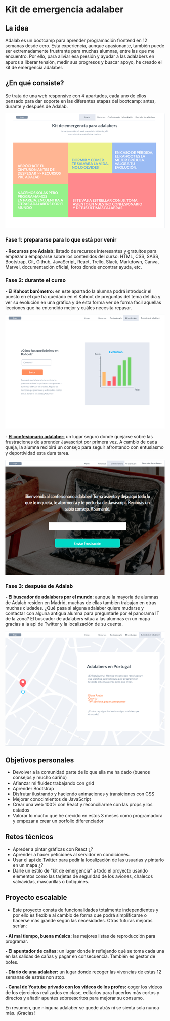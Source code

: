 # Kit de emergencia adalaber

## La idea

Adalab es un bootcamp para aprender programación frontend en 12 semanas desde cero. Esta experiencia, aunque apasionante, también puede ser extremadamente frustrante para muchas alumnas, entre las que me encuentro. Por ello, para aliviar esa presión y ayudar a las adalabers en apuros a liberar tensión, medir sus progresos y buscar apoyo, he creado el kit de emergencia adalaber.


## ¿En qué consiste?

Se trata de una web responsive con 4 apartados, cada uno de ellos pensado para dar soporte en las diferentes etapas del bootcamp: antes, durante y después de Adalab. 

![home](https://github.com/sandrusmb/kit-de-emergencia-adalaber/blob/master/images/home.png)

### **Fase 1: prepararse para lo que está por venir**

**- Recursos pre Adalab:** listado de recursos interesantes y gratuitos para empezar a empaparse sobre los contenidos del curso: HTML, CSS, SASS, Bootstrap, Git, Github, JavaScript, React, Trello, Slack, Markdown, Canva, Marvel, documentación oficial, foros donde encontrar ayuda, etc.


### **Fase 2: durante el curso**

**- El Kahoot barómetro:** en este apartado la alumna podrá introducir el puesto en el que ha quedado en el Kahoot de preguntas del tema del día y ver su evolución en una gráfica y de esta forma ver de forma fácil aquellas lecciones que ha entendido mejor y cuáles necesita repasar.

![kahoot](https://github.com/sandrusmb/kit-de-emergencia-adalaber/blob/master/images/kahoot.png)

**- [El confesionario adalaber:](https://sandrusmb.github.io/El-confesionario-Adalaber/)** un lugar seguro donde quejarse sobre las frustraciones de aprender Javascript por primera vez. A cambio de cada queja, la alumna recibirá un consejo para seguir afrontando con entusiasmo y deportividad esta dura tarea.

![confesionario](https://github.com/sandrusmb/kit-de-emergencia-adalaber/blob/master/images/confesionario2.png)


### **Fase 3: después de Adalab**

**- El buscador de adalabers por el mundo:** aunque la mayoría de alumnas de Adalab residen en Madrid, muchas de ellas también trabajan en otras muchas ciudades. ¿Qué pasa si alguna adalaber quiere mudarse y contactar con alguna antigua alumna para preguntarle por el panorama IT de la zona? El buscador de adalabers situa a las alumnas en un mapa gracias a la api de Twitter y la localización de su cuenta.

![mapa](https://github.com/sandrusmb/kit-de-emergencia-adalaber/blob/master/images/mapa3.png)


## Objetivos personales

- Devolver a la comunidad parte de lo que ella me ha dado (buenos consejos y mucho cariño)
- Afianzar mi fluidez trabajando con grid
- Aprender Bootstrap
- Disfrutar ilustrando y haciendo animaciones y transiciones con CSS
- Mejorar conocimientos de JavaScript
- Crear una web 100% con React y reconciliarme con las props y los estados
- Valorar lo mucho que he crecido en estos 3 meses como programadora y empezar a crear un porfolio diferenciador


## Retos técnicos

- Apreder a pintar gráficas con React ¿?
- Aprender a hacer peticiones al servidor en condiciones. 
- Usar el [api de Twitter](https://developer.twitter.com/en.html) para pedir la localización de las usuarias y pintarlo en un mapa ¿?
- Darle un estilo de "kit de emergencia" a todo el proyecto usando elementos como las tarjetas de seguridad de los aviones, chalecos salvavidas, mascarillas o botiquines. 


## Proyecto escalable

- Este proyecto consta de funcionalidades totalmente independientes y por ello es flexible al cambio de forma que podrá simplificarse o hacerse más grande según las necesidades. Otras futuras mejoras serían:

**- Al mal tiempo, buena música:** las mejores listas de reproducción para programar.

**- El apuntador de cañas:** un lugar donde ir reflejando qué se toma cada una en las salidas de cañas y pagar en consecuencia. También es gestor de botes. 

**- Diario de una adalaber:** un lugar donde recoger las vivencias de estas 12 semanas de estrés non stop. 

**- Canal de Youtube privado con los vídeos de los profes:** coger los vídeos de los ejercicios realizados en clase, editarlos para hacerlos más cortos y directos y añadir apuntes sobreescritos para mejorar su consumo. 


En resumen, que ninguna adalaber se quede atrás ni se sienta sola nunca más. ¡Gracias!
